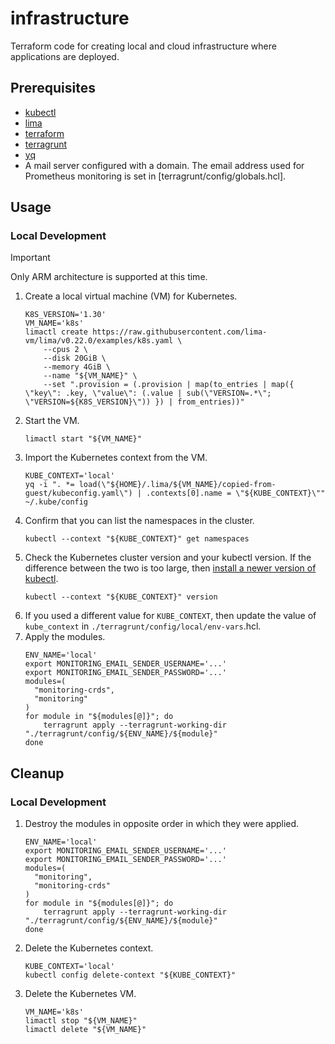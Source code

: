 # infrastructure

Terraform code for creating local and cloud infrastructure where applications are deployed.

## Prerequisites

* [kubectl](https://kubernetes.io/docs/tasks/tools/)
* [lima](https://github.com/lima-vm/lima)
* [terraform](https://developer.hashicorp.com/terraform/install)
* [terragrunt](https://terragrunt.gruntwork.io/docs/getting-started/install/)
* [yq](https://mikefarah.gitbook.io/yq)
* A mail server configured with a domain. The email address used for Prometheus monitoring is set in [terragrunt/config/globals.hcl].

## Usage

### Local Development

> [!IMPORTANT]
> Only ARM architecture is supported at this time.

1. Create a local virtual machine (VM) for Kubernetes.
    ```
    K8S_VERSION='1.30'
    VM_NAME='k8s'
    limactl create https://raw.githubusercontent.com/lima-vm/lima/v0.22.0/examples/k8s.yaml \
        --cpus 2 \
        --disk 20GiB \
        --memory 4GiB \
        --name "${VM_NAME}" \
        --set ".provision = (.provision | map(to_entries | map({ \"key\": .key, \"value\": (.value | sub(\"VERSION=.*\"; \"VERSION=${K8S_VERSION}\")) }) | from_entries))"
1. Start the VM.
    ```
    limactl start "${VM_NAME}"
    ```
1. Import the Kubernetes context from the VM.
    ```
    KUBE_CONTEXT='local'
    yq -i ". *= load(\"${HOME}/.lima/${VM_NAME}/copied-from-guest/kubeconfig.yaml\") | .contexts[0].name = \"${KUBE_CONTEXT}\"" ~/.kube/config
    ```
1. Confirm that you can list the namespaces in the cluster.
    ```
    kubectl --context "${KUBE_CONTEXT}" get namespaces
    ```
1. Check the Kubernetes cluster version and your kubectl version. If the difference between the two is too large, then [install a newer version of kubectl](https://kubernetes.io/docs/tasks/tools/).
    ```
    kubectl --context "${KUBE_CONTEXT}" version
    ```
1. If you used a different value for `KUBE_CONTEXT`, then update the value of `kube_context` in `./terragrunt/config/local/env-vars`.hcl.
1. Apply the modules.
    ```
    ENV_NAME='local'
    export MONITORING_EMAIL_SENDER_USERNAME='...'
    export MONITORING_EMAIL_SENDER_PASSWORD='...'
    modules=(
      "monitoring-crds",
      "monitoring"
    )
    for module in "${modules[@]}"; do
        terragrunt apply --terragrunt-working-dir "./terragrunt/config/${ENV_NAME}/${module}"
    done
    ```

## Cleanup

### Local Development

1. Destroy the modules in opposite order in which they were applied.
    ```
    ENV_NAME='local'
    export MONITORING_EMAIL_SENDER_USERNAME='...'
    export MONITORING_EMAIL_SENDER_PASSWORD='...'
    modules=(
      "monitoring",
      "monitoring-crds"
    )
    for module in "${modules[@]}"; do
        terragrunt apply --terragrunt-working-dir "./terragrunt/config/${ENV_NAME}/${module}"
    done
1. Delete the Kubernetes context.
    ```
    KUBE_CONTEXT='local'
    kubectl config delete-context "${KUBE_CONTEXT}"
    ```
1. Delete the Kubernetes VM.
    ```
    VM_NAME='k8s'
    limactl stop "${VM_NAME}"
    limactl delete "${VM_NAME}"
    ```
